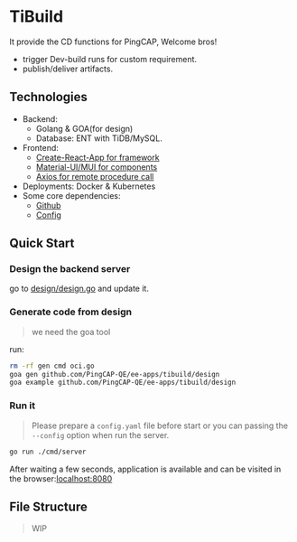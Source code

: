 # TiBuild

It provide the CD functions for PingCAP, Welcome bros!
- trigger Dev-build runs for custom requirement.
- publish/deliver artifacts.


## Technologies
+ Backend:
  - Golang & GOA(for design)
  - Database: ENT with TiDB/MySQL.
+ Frontend:
  - [Create-React-App for framework](https://github.com/facebook/create-react-app)
  - [Material-UI/MUI for components](https://github.com/mui-org/material-ui)
  - [Axios for remote procedure call](https://github.com/axios/axios)
+ Deployments: Docker & Kubernetes
+ Some core dependencies:
  - [Github](https://github.com/google/go-github)
  - [Config](https://github.com/jinzhu/configor)

## Quick Start


### Design the backend server

go to [design/design.go](./design/design.go) and update it.

### Generate code from design

> we need the goa tool

run:
```bash
rm -rf gen cmd oci.go
goa gen github.com/PingCAP-QE/ee-apps/tibuild/design
goa example github.com/PingCAP-QE/ee-apps/tibuild/design
```

### Run it

> Please prepare a `config.yaml` file before start or you
> can passing the `--config` option when run the server.

```bash
go run ./cmd/server
```

After waiting a few seconds, application is available and can be visited in the browser:[localhost:8080](http://localhost:8080/)

## File Structure

> WIP
